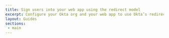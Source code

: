 ```yaml
---
title: Sign users into your web app using the redirect model
excerpt: Configure your Okta org and your web app to use Okta’s redirect sign in.
layout: Guides
sections:
 - main
---
```

